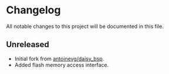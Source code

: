 # Changelog

All notable changes to this project will be documented in this file.

## Unreleased

* Initial fork from [antoinevg/daisy_bsp](https://github.com/antoinevg/daisy_bsp).
* Added flash memory access interface.
